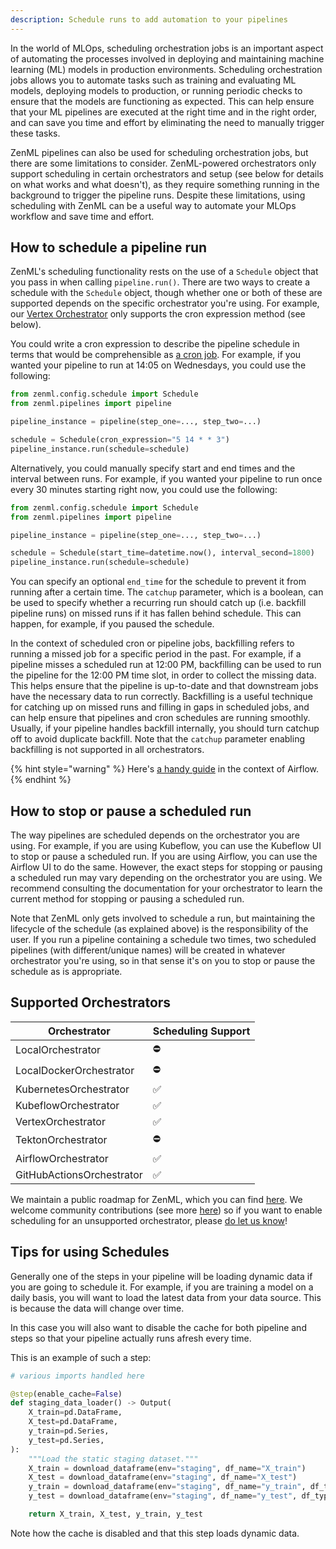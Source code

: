 ```yaml
---
description: Schedule runs to add automation to your pipelines
---
```


In the world of MLOps, scheduling orchestration jobs is an important aspect of automating the processes involved in deploying and maintaining machine learning (ML) models in production environments. Scheduling orchestration jobs allows you to automate tasks such as training and evaluating ML models, deploying models to production, or running periodic checks to ensure that the models are functioning as expected. This can help ensure that your ML pipelines are executed at the right time and in the right order, and can save you time and effort by eliminating the need to manually trigger these tasks.

ZenML pipelines can also be used for scheduling orchestration jobs, but there are some limitations to consider. ZenML-powered orchestrators only support scheduling in certain orchestrators and setup (see below for details on what works and what doesn't), as they require something running in the background to trigger the pipeline runs. Despite these limitations, using scheduling with ZenML can be a useful way to automate your MLOps workflow and save time and effort.

## How to schedule a pipeline run

ZenML's scheduling functionality rests on the use of a `Schedule` object that
you pass in when calling `pipeline.run()`. There are two ways to create a
schedule with the `Schedule` object, though whether one or both of these are
supported depends on the specific orchestrator you're using. For example, our
[Vertex Orchestrator](../../component-gallery/orchestrators/vertex.md) only supports the cron expression method (see below).

You could write a cron expression to describe the pipeline schedule in terms
that would be comprehensible as [a cron job](https://en.wikipedia.org/wiki/Cron). For example, if you wanted your pipeline to run at 14:05 on Wednesdays, you could use the following:

```python
from zenml.config.schedule import Schedule
from zenml.pipelines import pipeline

pipeline_instance = pipeline(step_one=..., step_two=...)

schedule = Schedule(cron_expression="5 14 * * 3")
pipeline_instance.run(schedule=schedule)
```

Alternatively, you could manually specify start and end times and the interval between runs. For example, if you wanted your pipeline to run once every 30 minutes starting right now, you could use the following:

```python
from zenml.config.schedule import Schedule
from zenml.pipelines import pipeline

pipeline_instance = pipeline(step_one=..., step_two=...)

schedule = Schedule(start_time=datetime.now(), interval_second=1800)
pipeline_instance.run(schedule=schedule)
```

You can specify an optional `end_time` for the schedule to prevent it from running after a certain time. The `catchup` parameter, which is a boolean, can be used to specify whether a recurring run should catch up (i.e. backfill pipeline
runs) on missed runs if it has fallen behind schedule. This can happen, for
example, if you paused the schedule.

In the context of scheduled cron or pipeline jobs, backfilling refers to running
a missed job for a specific period in the past. For example, if a pipeline
misses a scheduled run at 12:00 PM, backfilling can be used to run the pipeline
for the 12:00 PM time slot, in order to collect the missing data. This helps
ensure that the pipeline is up-to-date and that downstream jobs have the
necessary data to run correctly. Backfilling is a useful technique for catching
up on missed runs and filling in gaps in scheduled jobs, and can help ensure
that pipelines and cron schedules are running smoothly. Usually, if your
pipeline handles backfill internally, you should turn catchup off to avoid
duplicate backfill. Note that the `catchup` parameter enabling
backfilling is not supported in all orchestrators.

{% hint style="warning" %}
Here's [a handy guide](https://medium.com/nerd-for-tech/airflow-catchup-backfill-demystified-355def1b6f92) in the context of Airflow.
{% endhint %}

## How to stop or pause a scheduled run

The way pipelines are scheduled depends on the orchestrator you are using. For
example, if you are using Kubeflow, you can use the Kubeflow UI to stop or pause
a scheduled run. If you are using Airflow, you can use the Airflow UI to do the
same. However, the exact steps for stopping or pausing a scheduled run may vary
depending on the orchestrator you are using. We recommend consulting the
documentation for your orchestrator to learn the current method for stopping or
pausing a scheduled run.

Note that ZenML only gets involved to schedule a run, but maintaining the
lifecycle of the schedule (as explained above) is the responsibility of the
user. If you run a pipeline containing a schedule two times, two scheduled
pipelines (with different/unique names) will be created in whatever orchestrator you're using, so in that
sense it's on you to stop or pause the schedule as is appropriate.

## Supported Orchestrators

| Orchestrator              | Scheduling Support |
|---------------------------| ------------------ |
| LocalOrchestrator         | ⛔️ |
| LocalDockerOrchestrator   | ⛔️ |
| KubernetesOrchestrator    | ✅ |
| KubeflowOrchestrator      | ✅ |
| VertexOrchestrator        | ✅ |
| TektonOrchestrator        | ⛔️ |
| AirflowOrchestrator       | ✅ |
| GitHubActionsOrchestrator | ✅ |

We maintain a public roadmap for ZenML, which you can find
[here](https://zenml.io/roadmap). We welcome community contributions (see more
[here](https://github.com/zenml-io/zenml/blob/main/CONTRIBUTING.md)) so if you want to enable scheduling for an unsupported orchestrator,
please [do let us know](https://zenml.io/slack-invite)!

## Tips for using Schedules

Generally one of the steps in your pipeline will be loading dynamic data if you
are going to schedule it. For example, if you are training a model on a daily
basis, you will want to load the latest data from your data source. This is
because the data will change over time.

In this case you will also want to disable the cache for both pipeline and steps
so that your pipeline actually runs afresh every time.

This is an example of such a step:

```python
# various imports handled here

@step(enable_cache=False)
def staging_data_loader() -> Output(
    X_train=pd.DataFrame,
    X_test=pd.DataFrame,
    y_train=pd.Series,
    y_test=pd.Series,
):
    """Load the static staging dataset."""
    X_train = download_dataframe(env="staging", df_name="X_train")
    X_test = download_dataframe(env="staging", df_name="X_test")
    y_train = download_dataframe(env="staging", df_name="y_train", df_type="series")
    y_test = download_dataframe(env="staging", df_name="y_test", df_type="series")

    return X_train, X_test, y_train, y_test
```

Note how the cache is disabled and that this step loads dynamic data.
